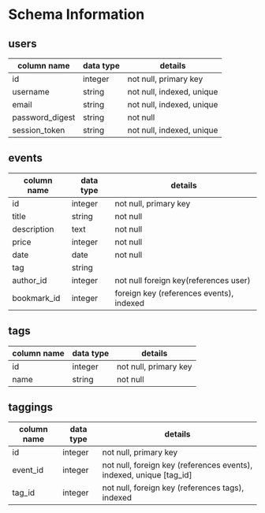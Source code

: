 # Schema Information

## users
column name     | data type | details
----------------|-----------|-----------------------
id              | integer   | not null, primary key
username        | string    | not null, indexed, unique
email           | string    | not null, indexed, unique
password_digest | string    | not null
session_token   | string    | not null, indexed, unique

## events
column name | data type | details
------------|-----------|-----------------------
id          | integer   | not null, primary key
title       | string    | not null
description | text      | not null
price       | integer   | not null
date        | date      | not null
tag         | string    |
author_id   | integer   | not null foreign key(references user)
bookmark_id | integer   | foreign key (references events), indexed

## tags
column name | data type | details
------------|-----------|-----------------------
id          | integer   | not null, primary key
name        | string    | not null

## taggings
column name | data type | details
------------|-----------|-----------------------
id          | integer   | not null, primary key
event_id     | integer   | not null, foreign key (references events), indexed, unique [tag_id]
tag_id      | integer   | not null, foreign key (references tags), indexed
